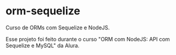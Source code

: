 # orm-sequelize
Curso de ORMs com Sequelize e NodeJS.

Esse projeto foi feito durante o curso "ORM com NodeJS: API com Sequelize e MySQL" da Alura.
